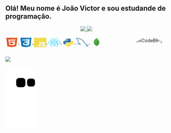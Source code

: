 ## Olá! Meu nome é João Victor e sou estudande de programação.
<div align="center">
  <a href="https://github.com/jvcodebr">
  <img height="180em" src="https://github-readme-stats-psi-pied.vercel.app/api?username=jvcodebr&show_icons=true&theme=algolia&include_all_commits=true&count_private=true"/>
  <img height="180em" src="https://github-readme-stats-psi-pied.vercel.app/api/top-langs/?username=jvcodebr&layout=compact&theme=algolia&hide=Jupyter%20Notebook,handlebars"/>
</div>
<div style="display: inline_block"><br>
  <img align="center" alt="JvCodeBR-HTML" height="30" width="40" src="https://raw.githubusercontent.com/devicons/devicon/master/icons/html5/html5-original.svg">
  <img align="center" alt="JvCodeBR-CSS" height="30" width="40" src="https://raw.githubusercontent.com/devicons/devicon/master/icons/css3/css3-original.svg">
  <img align="center" alt="JvCodeBR-Js" height="30" width="40" src="https://raw.githubusercontent.com/devicons/devicon/master/icons/javascript/javascript-plain.svg">
  <img align="center" alt="JvCodeBR-React" height="30" width="40" src="https://raw.githubusercontent.com/devicons/devicon/master/icons/react/react-original.svg">
  <img align="center" alt="JvCodeBR-Python" height="30" width="40" src="https://raw.githubusercontent.com/devicons/devicon/master/icons/python/python-original.svg">
  <img align="center" alt="JvCodeBR-MySQL" height="30" width="40" src="https://raw.githubusercontent.com/devicons/devicon/master/icons/mysql/mysql-original.svg">
  <img align="center" alt="JvCodeBR-MongoDB" height="30" width="40" src="https://raw.githubusercontent.com/devicons/devicon/master/icons/mongodb/mongodb-original.svg">
  <img align="right" alt="JvCodeBR-pic" height="150" style="border-radius:50px;" src="https://avatars.githubusercontent.com/u/92347541?s=400&u=0b5915b5b8f0eae4630c086305d7803ed3bcff36&v=4">
</div>
  
  ##
 
<div> 
  <a href="https://www.linkedin.com/in/jvls19/" target="_blank"><img src="https://img.shields.io/badge/-LinkedIn-%230077B5?style=for-the-badge&logo=linkedin&logoColor=white" target="_blank"></a> 
 
  ![Snake animation](https://github.com/JvCodeBR/JvCodeBR/blob/output/github-contribution-grid-snake.svg)
 
</div>
